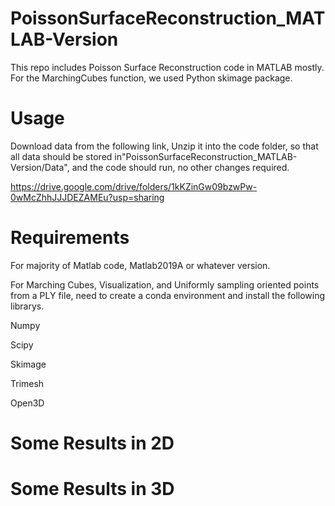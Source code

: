 # PoissonSurfaceReconstruction_MATLAB-Version

This repo includes Poisson Surface Reconstruction code in MATLAB mostly. For the MarchingCubes function, we used Python skimage package.

# Usage
Download data from the following link, Unzip it into the code folder, so that all data should be stored in"PoissonSurfaceReconstruction_MATLAB-Version/Data", and the code should run, no other changes required.

https://drive.google.com/drive/folders/1kKZinGw09bzwPw-0wMcZhhJJJDEZAMEu?usp=sharing

# Requirements
For majority of Matlab code, Matlab2019A or whatever version.

For Marching Cubes, Visualization, and Uniformly sampling oriented points from a PLY file, need to create a conda environment and install the following librarys.

Numpy

Scipy

Skimage

Trimesh

Open3D


# Some Results in 2D


# Some Results in 3D
